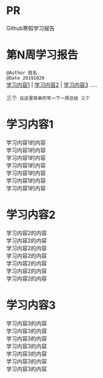 # PR
Github寒假学习报告



# 第N周学习报告  
`@Author 姓名`  
`@Date 20191029`  
[学习内容1](#1) | [学习内容2](#2) | [学习内容3](#3) .....

三个`
在这里简单的写一下一周总结
三个`

# <a id='1'>学习内容1</a>
学习内容1的内容  
学习内容1的内容  
学习内容1的内容  
学习内容1的内容  
学习内容1的内容  
学习内容1的内容  
学习内容1的内容  

# <a id='2'>学习内容2</a>
学习内容2的内容  
学习内容2的内容  
学习内容2的内容  
学习内容2的内容  
学习内容2的内容  
学习内容2的内容  
学习内容2的内容  

# <a id='3'>学习内容3</a>
学习内容3的内容  
学习内容3的内容  
学习内容3的内容  
学习内容3的内容  
学习内容3的内容  
学习内容3的内容  
学习内容3的内容  
